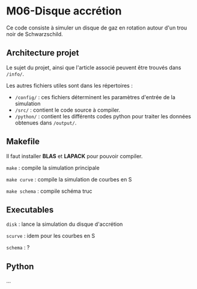 # M06-Disque accrétion

Ce code consiste à simuler un disque de gaz en rotation autour d'un trou noir de Schwarzschild.

## Architecture projet

Le sujet du projet, ainsi que l'article associé peuvent être trouvés dans `/info/`.

Les autres fichiers utiles sont dans les répertoires :
- `/config/` : ces fichiers déterminent les paramètres d'entrée de la simulation
- `/src/` : contient le code source à compiler.
- `/python/` : contient les différents codes python pour traiter les données obtenues dans `/output/`.

## Makefile

Il faut installer **BLAS** et **LAPACK** pour pouvoir compiler.

`make` : compile la simulation principale

`make curve` : compile la simulation de courbes en S 

`make schema` : compile schéma truc

## Executables

`disk` : lance la simulation du disque d'accrétion

`scurve` : idem pour les courbes en S

`schema` : ?

## Python

...